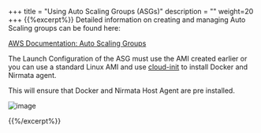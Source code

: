 +++
title = "Using Auto Scaling Groups (ASGs)"
description = ""
weight=20
+++
{{%excerpt%}}
Detailed information on creating and managing Auto Scaling groups can be
found here:

[AWS Documentation: Auto Scaling Groups](http://docs.aws.amazon.com/AutoScaling/latest/DeveloperGuide/WorkingWithASG.html)

The Launch Configuration of the ASG must use the AMI created earlier or
you can use a standard Linux AMI and use [cloud-init](/hostgroups/#nirmata-agent-setup) to install Docker and Nirmata agent.

This will ensure that Docker and Nirmata Host Agent are pre installed.

![image](/images/aws-launch-config.png)

{{%/excerpt%}}
